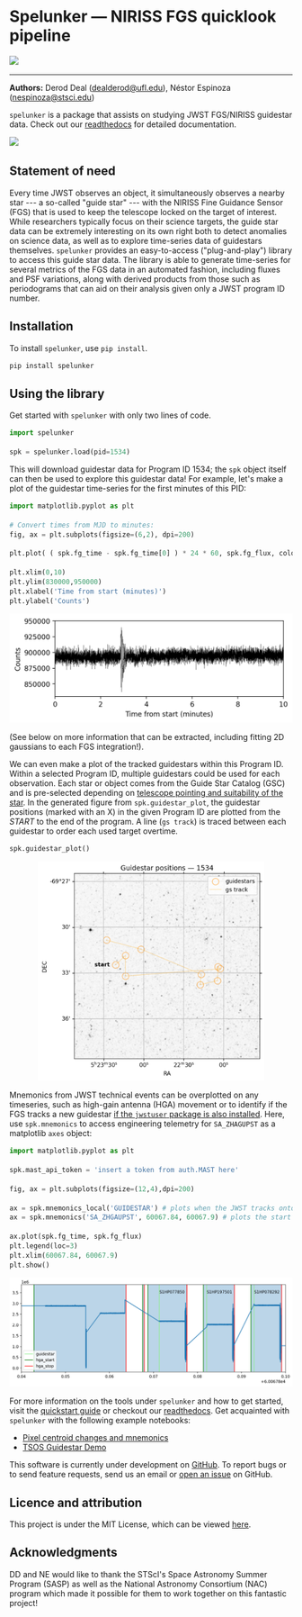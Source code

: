 # Spelunker — NIRISS FGS quicklook pipeline 

![](https://github.com/GalagaBits/JWST-FGS-Spelunker/blob/main/spelunker.png)

-------------------------------------------------------------------------------------

**Authors:** Derod Deal (dealderod@ufl.edu), Néstor Espinoza (nespinoza@stsci.edu)

`spelunker` is a package that assists on studying JWST FGS/NIRISS guidestar data. Check out our [readthedocs](https://jwst-fgs-spelunker.readthedocs.io) for detailed documentation.

<a href="https://joss.theoj.org/papers/1547289b35b16a5d2955b20ed3945a2e"><img src="https://joss.theoj.org/papers/1547289b35b16a5d2955b20ed3945a2e/status.svg"></a>

## Statement of need

Every time JWST observes an object, it simultaneously observes a nearby star --- a so-called "guide star" --- with the NIRISS Fine Guidance Sensor (FGS) that is used to keep the telescope locked on the target of interest. While researchers typically focus on their science targets, the guide star data can be extremely interesting on its own right both to detect anomalies on science data, as well as to explore time-series data of guidestars themselves. `spelunker` provides an easy-to-access ("plug-and-play") library to access this guide star data. The library is able to generate time-series for several metrics of the FGS data in an automated fashion, including fluxes and PSF variations, along with derived products from those such as periodograms that can aid on their analysis given only a JWST program ID number.

## Installation

To install `spelunker`, use `pip install`.

```bash
pip install spelunker
```

## Using the library

Get started with `spelunker` with only two lines of code.

```python
import spelunker

spk = spelunker.load(pid=1534)
```
This will download guidestar data for Program ID 1534; the `spk` object itself can then be used to explore this guidestar data! For example, let's make a plot of the guidestar time-series for the first minutes of this PID:

```python
import matplotlib.pyplot as plt

# Convert times from MJD to minutes:
fig, ax = plt.subplots(figsize=(6,2), dpi=200)

plt.plot( ( spk.fg_time - spk.fg_time[0] ) * 24 * 60, spk.fg_flux, color='black', linewidth=0.2 )

plt.xlim(0,10)
plt.ylim(830000,950000)
plt.xlabel('Time from start (minutes)')
plt.ylabel('Counts')

```
<p align='center'>
    <img src="plots/timeseries.png"  width=100% height=80%>
</p>

(See below on more information that can be extracted, including fitting 2D gaussians to each FGS integration!). 

We can even make a plot of the tracked guidestars within this Program ID. Within a selected Program ID, multiple guidestars could be used for each observation. Each star or object comes from the Guide Star Catalog (GSC) and is pre-selected depending on [telescope pointing and suitability of the star](https://jwst-docs.stsci.edu/jwst-observatory-characteristics/jwst-guide-stars). In the generated figure from `spk.guidestar_plot`, the guidestar positions (marked with an X) in the given Program ID are plotted from the *START* to the end of the program. A line (`gs track`) is traced between each guidestar to order each used target overtime.

```python
spk.guidestar_plot()
```
<p align='center'>
    <img src="https://github.com/GalagaBits/JWST-FGS-Spelunker/blob/main/plots/guidestar_positions.png"  width=80% height=80%>
</p>



Mnemonics from JWST technical events can be overplotted on any timeseries, such as high-gain antenna (HGA) movement or to identify if the FGS tracks a new guidestar [if the `jwstuser` package is also installed](https://github.com/spacetelescope/jwstuser/). Here, use `spk.mnemonics` to access engineering telemetry for `SA_ZHAGUPST` as a matplotlib `axes` object:

```python
import matplotlib.pyplot as plt

spk.mast_api_token = 'insert a token from auth.MAST here'

fig, ax = plt.subplots(figsize=(12,4),dpi=200)

ax = spk.mnemonics_local('GUIDESTAR') # plots when the JWST tracks onto a new guidestars as a vertical line
ax = spk.mnemonics('SA_ZHGAUPST', 60067.84, 60067.9) # plots the start and end of high gain antenna movement

ax.plot(spk.fg_time, spk.fg_flux)
plt.legend(loc=3)
plt.xlim(60067.84, 60067.9)
plt.show()
```


<img src="https://github.com/GalagaBits/JWST-FGS-Spelunker/blob/main/plots/mnemonics.png">

For more information on the tools under `spelunker` and how to get started, visit the [quickstart guide](https://github.com/GalagaBits/JWST-FGS-Spelunker/blob/main/notebooks/fgs-spelunker_quickstart.ipynb) or checkout our [readthedocs](https://jwst-fgs-spelunker.readthedocs.io). Get acquainted with `spelunker` with the following example notebooks:

- [Pixel centroid changes and mnemonics](https://github.com/GalagaBits/JWST-FGS-Spelunker/blob/main/notebooks/examples/pixel_centroid_mnemonics.ipynb)
- [TSOS Guidestar Demo](https://github.com/GalagaBits/JWST-FGS-Spelunker/blob/main/notebooks/fgs-spelunker-and-tsos.ipynb)

This software is currently under development on [GitHub](https://github.com). To report bugs or to send feature requests, send us an email or [open an issue](https://github.com/GalagaBits/JWST-FGS-Spelunker/issues) on GitHub.

## Licence and attribution

This project is under the MIT License, which can be viewed [here](https://github.com/GalagaBits/JWST-FGS-Spelunker/blob/main/LICENSE).

## Acknowledgments

DD and NE would like to thank the STScI's Space Astronomy Summer Program (SASP) as well as the National Astronomy Consortium (NAC) program which made it possible for them to work together on this fantastic project!